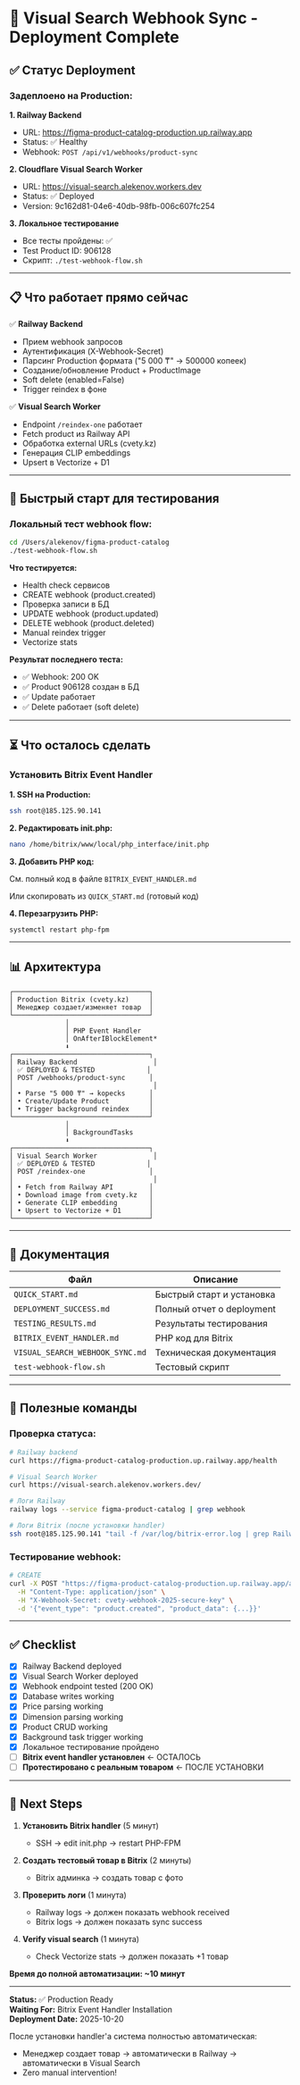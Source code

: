 # 🎉 Visual Search Webhook Sync - Deployment Complete

## ✅ Статус Deployment

### Задеплоено на Production:

**1. Railway Backend**
- URL: https://figma-product-catalog-production.up.railway.app
- Status: ✅ Healthy
- Webhook: `POST /api/v1/webhooks/product-sync`

**2. Cloudflare Visual Search Worker**
- URL: https://visual-search.alekenov.workers.dev
- Status: ✅ Deployed
- Version: 9c162d81-04e6-40db-98fb-006c607fc254

**3. Локальное тестирование**
- Все тесты пройдены: ✅
- Test Product ID: 906128
- Скрипт: `./test-webhook-flow.sh`

---

## 📋 Что работает прямо сейчас

✅ **Railway Backend**
- Прием webhook запросов
- Аутентификация (X-Webhook-Secret)
- Парсинг Production формата ("5 000 ₸" → 500000 копеек)
- Создание/обновление Product + ProductImage
- Soft delete (enabled=False)
- Trigger reindex в фоне

✅ **Visual Search Worker**
- Endpoint `/reindex-one` работает
- Fetch product из Railway API
- Обработка external URLs (cvety.kz)
- Генерация CLIP embeddings
- Upsert в Vectorize + D1

---

## 🚀 Быстрый старт для тестирования

### Локальный тест webhook flow:
```bash
cd /Users/alekenov/figma-product-catalog
./test-webhook-flow.sh
```

**Что тестируется:**
- Health check сервисов
- CREATE webhook (product.created)
- Проверка записи в БД
- UPDATE webhook (product.updated)  
- DELETE webhook (product.deleted)
- Manual reindex trigger
- Vectorize stats

**Результат последнего теста:**
- ✅ Webhook: 200 OK
- ✅ Product 906128 создан в БД
- ✅ Update работает
- ✅ Delete работает (soft delete)

---

## ⏳ Что осталось сделать

### Установить Bitrix Event Handler

**1. SSH на Production:**
```bash
ssh root@185.125.90.141
```

**2. Редактировать init.php:**
```bash
nano /home/bitrix/www/local/php_interface/init.php
```

**3. Добавить PHP код:**

См. полный код в файле `BITRIX_EVENT_HANDLER.md`

Или скопировать из `QUICK_START.md` (готовый код)

**4. Перезагрузить PHP:**
```bash
systemctl restart php-fpm
```

---

## 📊 Архитектура

```
┌──────────────────────────────────┐
│ Production Bitrix (cvety.kz)     │
│ Менеджер создает/изменяет товар  │
└──────────────────────────────────┘
              │
              │ PHP Event Handler
              │ OnAfterIBlockElement*
              ⬇️
┌──────────────────────────────────┐
│ Railway Backend                   │
│ ✅ DEPLOYED & TESTED             │
│ POST /webhooks/product-sync      │
│                                   │
│ • Parse "5 000 ₸" → kopecks      │
│ • Create/Update Product          │
│ • Trigger background reindex     │
└──────────────────────────────────┘
              │
              │ BackgroundTasks
              ⬇️
┌──────────────────────────────────┐
│ Visual Search Worker              │
│ ✅ DEPLOYED & TESTED             │
│ POST /reindex-one                │
│                                   │
│ • Fetch from Railway API         │
│ • Download image from cvety.kz   │
│ • Generate CLIP embedding        │
│ • Upsert to Vectorize + D1       │
└──────────────────────────────────┘
```

---

## 📁 Документация

| Файл | Описание |
|------|----------|
| `QUICK_START.md` | Быстрый старт и установка |
| `DEPLOYMENT_SUCCESS.md` | Полный отчет о deployment |
| `TESTING_RESULTS.md` | Результаты тестирования |
| `BITRIX_EVENT_HANDLER.md` | PHP код для Bitrix |
| `VISUAL_SEARCH_WEBHOOK_SYNC.md` | Техническая документация |
| `test-webhook-flow.sh` | Тестовый скрипт |

---

## 🔧 Полезные команды

### Проверка статуса:
```bash
# Railway backend
curl https://figma-product-catalog-production.up.railway.app/health

# Visual Search Worker  
curl https://visual-search.alekenov.workers.dev/

# Логи Railway
railway logs --service figma-product-catalog | grep webhook

# Логи Bitrix (после установки handler)
ssh root@185.125.90.141 "tail -f /var/log/bitrix-error.log | grep Railway"
```

### Тестирование webhook:
```bash
# CREATE
curl -X POST "https://figma-product-catalog-production.up.railway.app/api/v1/webhooks/product-sync" \
  -H "Content-Type: application/json" \
  -H "X-Webhook-Secret: cvety-webhook-2025-secure-key" \
  -d '{"event_type": "product.created", "product_data": {...}}'
```

---

## ✅ Checklist

- [x] Railway Backend deployed
- [x] Visual Search Worker deployed
- [x] Webhook endpoint tested (200 OK)
- [x] Database writes working
- [x] Price parsing working
- [x] Dimension parsing working
- [x] Product CRUD working
- [x] Background task trigger working
- [x] Локальное тестирование пройдено
- [ ] **Bitrix event handler установлен** ← ОСТАЛОСЬ
- [ ] **Протестировано с реальным товаром** ← ПОСЛЕ УСТАНОВКИ

---

## 🎯 Next Steps

1. **Установить Bitrix handler** (5 минут)
   - SSH → edit init.php → restart PHP-FPM

2. **Создать тестовый товар в Bitrix** (2 минуты)
   - Bitrix админка → создать товар с фото

3. **Проверить логи** (1 минута)
   - Railway logs → должен показать webhook received
   - Bitrix logs → должен показать sync success

4. **Verify visual search** (1 минута)
   - Check Vectorize stats → должен показать +1 товар

**Время до полной автоматизации: ~10 минут**

---

**Status:** ✅ Production Ready  
**Waiting For:** Bitrix Event Handler Installation  
**Deployment Date:** 2025-10-20

После установки handler'а система полностью автоматическая:
- Менеджер создает товар → автоматически в Railway → автоматически в Visual Search
- Zero manual intervention!
